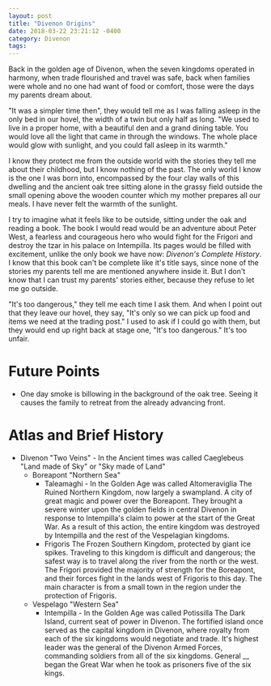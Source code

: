 ```yaml
---
layout: post
title: "Divenon Origins"
date: 2018-03-22 23:21:12 -0400
category: Divenon
tags:
---
```


Back in the golden age of Divenon, when the seven kingdoms operated in harmony,
when trade flourished and travel was safe, back when families were whole and no
one had want of food or comfort, those were the days my parents dream about.

"It was a simpler time then", they would tell me as I was falling asleep in the
only bed in our hovel, the width of a twin but only half as long. "We used to
live in a proper home, with a beautiful den and a grand dining table. You would
love all the light that came in through the windows. The whole place would glow
with sunlight, and you could fall asleep in its warmth."

I know they protect me from the outside world with the stories they tell me
about their childhood, but I know nothing of the past. The only world I know is
the one I was born into, encompassed by the four clay walls of this dwelling
and the ancient oak tree sitting alone in the grassy field outside the small
opening above the wooden counter which my mother prepares all our meals. I have
never felt the warmth of the sunlight.

I try to imagine what it feels like to be outside, sitting under the oak and
reading a book. The book I would read would be an adventure about Peter West, a
fearless and courageous hero who would fight for the Frigori and destroy the
tzar in his palace on Intempilla. Its pages would be filled with excitement,
unlike the only book we have now: _Divenon's Complete History_. I know that this
book can't be complete like it's title says, since none of the stories my
parents tell me are mentioned anywhere inside it. But I don't know that I can
trust my parents' stories either, because they refuse to let me go outside.

"It's too dangerous," they tell me each time I ask them. And when I point out
that they leave our hovel, they say, "It's only so we can pick up food and items
we need at the trading post." I used to ask if I could go with them, but they
would end up right back at stage one, "It's too dangerous." It's too unfair.

# Future Points

- One day smoke is billowing in the background of the oak tree. Seeing it causes
  the family to retreat from the already advancing front.

# Atlas and Brief History

- Divenon "Two Veins" - In the Ancient times was called Caeglebeus
  "Land made of Sky" or "Sky made of Land"
  - Boreapont "Northern Sea"
    - Taleamaghi - In the Golden Age was called Altomeraviglia
      The Ruined Northern Kingdom, now largely a swampland. A city of great
      magic and power over the Boreapont. They brought a severe winter upon the
      golden fields in central Divenon in response to Intempilla's claim to
      power at the start of the Great War. As a result of this action, the
      entire kingdom was destroyed by Intempilla and the rest of the Vespelagian
      kingdoms.
    - Frigoris
      The Frozen Southern Kingdom, protected by giant ice spikes. Traveling to
      this kingdom is difficult and dangerous; the safest way is to travel along
      the river from the north or the west. The Frigori provided the majority of
      strength for the Boreapont, and their forces fight in the lands west of
      Frigoris to this day. The main character is from a small town in the
      region under the protection of Frigoris.
  - Vespelago "Western Sea"
    - Intempilla - In the Golden Age was called Potissilla
      The Dark Island, current seat of power in Divenon. The fortified island
      once served as the capital kingdom in Divenon, where royalty from each of
      the six kingdoms would negotiate and trade. It's highest leader was the
      general of the Divenon Armed Forces, commanding soldiers from all of the
      six kingdoms. General __ began the Great War when he took as prisoners
      five of the six kings.
